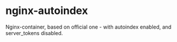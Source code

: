 # nginx-autoindex
Nginx-container, based on official one - with autoindex enabled, and server_tokens disabled.
